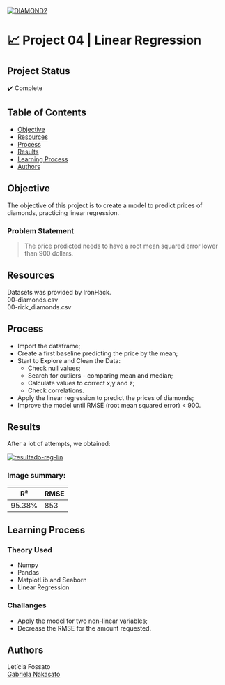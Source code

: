 <a href="https://imgbb.com/"><img src="https://i.ibb.co/xfw3fRQ/DIAMOND2.jpg" alt="DIAMOND2" border="0"></a><br /><a target='_blank' href='https://pt-br.imgbb.com/'></a>
<h1>📈 Project 04 | Linear Regression </h1>

## Project Status
:heavy_check_mark: Complete

## Table of Contents 
- [Objective](#objective)
- [Resources](#Resources)
- [Process](#Process)
- [Results](#Results)
- [Learning Process](#Learning_Process)
- [Authors](#Authors)

## Objective
The objective of this project is to create a model to predict prices of diamonds, practicing linear regression.

### Problem Statement
> The price predicted needs to have a root mean squared error lower than 900 dollars.

## Resources
Datasets was provided by IronHack. <br>
00-diamonds.csv<br>
00-rick_diamonds.csv<br>

## Process
- Import the dataframe;
- Create a first baseline predicting the price by the mean;
- Start to Explore and Clean the Data:
     - Check null values;
     - Search for outliers - comparing mean and median;
     - Calculate values to correct x,y and z;
     - Check correlations.
- Apply the linear regression to predict the prices of diamonds;
- Improve the model until RMSE (root mean squared error) < 900.

## Results
After a lot of attempts, we obtained:

<a href="https://ibb.co/SBP2gFW"><img src="https://i.ibb.co/yqXDCHG/resultado-reg-lin.jpg" alt="resultado-reg-lin" border="0"></a><br /><a target='_blank' href='https://pt-br.imgbb.com/'></a>
 ### Image summary:
|    R²   |  RMSE  |
|  -----  | -------|
| 95.38%  |    853 |
     
## Learning Process

### Theory Used
- Numpy
- Pandas
- MatplotLib and Seaborn
- Linear Regression

### Challanges
- Apply the model for two non-linear variables;
- Decrease the RMSE for the amount requested.
 
## Authors
Letícia Fossato <br>
[Gabriela Nakasato](https://github.com/gabrielanakasato)
